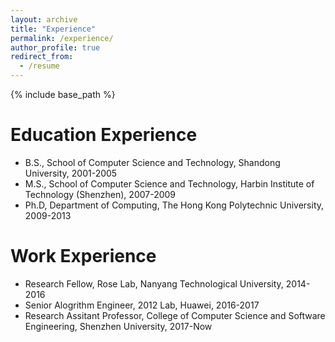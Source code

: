 ```yaml
---
layout: archive
title: "Experience"
permalink: /experience/
author_profile: true
redirect_from:
  - /resume
---
```


{% include base_path %}

Education Experience
======
* B.S., School of Computer Science and Technology, Shandong University, 2001-2005
* M.S., School of Computer Science and Technology, Harbin Institute of Technology (Shenzhen), 2007-2009
* Ph.D, Department of Computing, The Hong Kong Polytechnic University, 2009-2013

Work Experience
======
* Research Fellow, Rose Lab, Nanyang Technological University, 2014-2016
* Senior Alogrithm Engineer, 2012 Lab, Huawei, 2016-2017
* Research Assitant Professor, College of Computer Science and Software Engineering, Shenzhen University, 2017-Now
